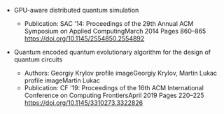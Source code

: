 * GPU-aware distributed quantum simulation 
  * Publication: SAC '14: Proceedings of the 29th Annual ACM Symposium on Applied ComputingMarch 2014 Pages 860–865 https://doi.org/10.1145/2554850.2554892

* Quantum encoded quantum evolutionary algorithm for the design of quantum circuits
  * Authors:  Georgiy  Krylov profile imageGeorgiy Krylov, Martin Lukac profile imageMartin Lukac
  * Publication: CF '19: Proceedings of the 16th ACM International Conference on Computing FrontiersApril 2019 Pages 220–225 https://doi.org/10.1145/3310273.3322826
